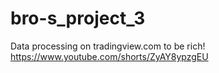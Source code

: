 # bro-s_project_3
Data processing on tradingview.com to be rich!
https://www.youtube.com/shorts/ZyAY8ypzgEU
